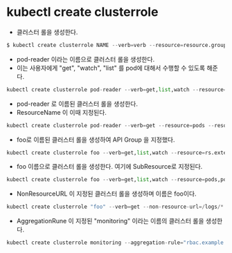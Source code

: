 # kubectl create clusterrole 

- 클러스터 롤을 생성한다. 

```py
$ kubectl create clusterrole NAME --verb=verb --resource=resource.group [--resource-name=resourcename] [--dry-run=server|client|none]
```

- pod-reader 이라는 이름으로 클러스터 롤을 생성한다. 
- 이는 사용자에게 "get", "watch", "list" 를 pod에 대해서 수행할 수 있도록 해준다. 

```py
kubectl create clusterrole pod-reader --verb=get,list,watch --resource=pods
```

- pod-reader 로 이름된 클러스터 롤을 생성한다. 
- ResourceName 이 이때 지정된다. 
  
```py
kubectl create clusterrole pod-reader --verb=get --resource=pods --resource-name=readablepod --resource-name=anotherpod
```

- foo로 이름된 클러스터 롤을 생성하여 API Group 을 지정했다.
  
```py
kubectl create clusterrole foo --verb=get,list,watch --resource=rs.extensions
```

- foo 이름으로 클러스터 롤을 생성한다. 여기에 SubResource로 지정된다.

```py
kubectl create clusterrole foo --verb=get,list,watch --resource=pods,pods/status
```

- NonResourceURL 이 지정된 클러스터 롤을 생성하며 이름은 foo이다. 

```py
kubectl create clusterrole "foo" --verb=get --non-resource-url=/logs/*
```

- AggregationRune 이 지정된 "monitoring" 이라는 이름의 클러스터 롤을 생성한다. 

```py
kubectl create clusterrole monitoring --aggregation-rule="rbac.example.com/aggregate-to-monitoring=true"
```
